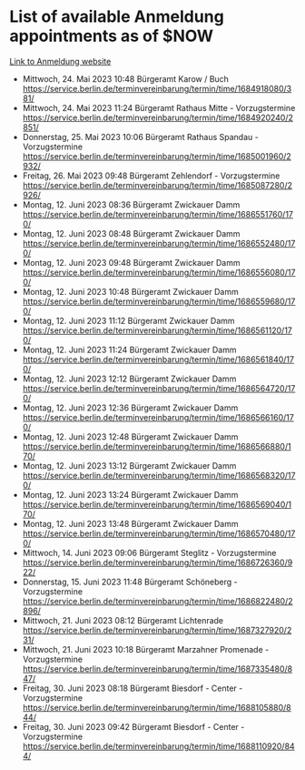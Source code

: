 # List of available Anmeldung appointments as of $NOW
[Link to Anmeldung website](https://service.berlin.de/terminvereinbarung/termin/tag.php?termin=1&anliegen[]=120686&dienstleisterlist=122210,122217,327316,122219,327312,122227,327314,122231,327346,122243,327348,122254,122252,329742,122260,329745,122262,329748,122271,327278,122273,327274,122277,327276,330436,122280,327294,122282,327290,122284,327292,122291,327270,122285,327266,122286,327264,122296,327268,150230,329760,122297,327286,122294,327284,122312,329763,122314,329775,122304,327330,122311,327334,122309,327332,317869,122281,327352,122279,329772,122283,122276,327324,122274,327326,122267,329766,122246,327318,122251,327320,122257,327322,122208,327298,122226,327300&herkunft=http%3A%2F%2Fservice.berlin.de%2Fdienstleistung%2F120686%2F)
- Mittwoch, 24. Mai 2023 10:48 Bürgeramt Karow / Buch https://service.berlin.de/terminvereinbarung/termin/time/1684918080/381/
- Mittwoch, 24. Mai 2023 11:24 Bürgeramt Rathaus Mitte - Vorzugstermine https://service.berlin.de/terminvereinbarung/termin/time/1684920240/2851/
- Donnerstag, 25. Mai 2023 10:06 Bürgeramt Rathaus Spandau - Vorzugstermine https://service.berlin.de/terminvereinbarung/termin/time/1685001960/2932/
- Freitag, 26. Mai 2023 09:48 Bürgeramt Zehlendorf - Vorzugstermine https://service.berlin.de/terminvereinbarung/termin/time/1685087280/2926/
- Montag, 12. Juni 2023 08:36 Bürgeramt Zwickauer Damm https://service.berlin.de/terminvereinbarung/termin/time/1686551760/170/
- Montag, 12. Juni 2023 08:48 Bürgeramt Zwickauer Damm https://service.berlin.de/terminvereinbarung/termin/time/1686552480/170/
- Montag, 12. Juni 2023 09:48 Bürgeramt Zwickauer Damm https://service.berlin.de/terminvereinbarung/termin/time/1686556080/170/
- Montag, 12. Juni 2023 10:48 Bürgeramt Zwickauer Damm https://service.berlin.de/terminvereinbarung/termin/time/1686559680/170/
- Montag, 12. Juni 2023 11:12 Bürgeramt Zwickauer Damm https://service.berlin.de/terminvereinbarung/termin/time/1686561120/170/
- Montag, 12. Juni 2023 11:24 Bürgeramt Zwickauer Damm https://service.berlin.de/terminvereinbarung/termin/time/1686561840/170/
- Montag, 12. Juni 2023 12:12 Bürgeramt Zwickauer Damm https://service.berlin.de/terminvereinbarung/termin/time/1686564720/170/
- Montag, 12. Juni 2023 12:36 Bürgeramt Zwickauer Damm https://service.berlin.de/terminvereinbarung/termin/time/1686566160/170/
- Montag, 12. Juni 2023 12:48 Bürgeramt Zwickauer Damm https://service.berlin.de/terminvereinbarung/termin/time/1686566880/170/
- Montag, 12. Juni 2023 13:12 Bürgeramt Zwickauer Damm https://service.berlin.de/terminvereinbarung/termin/time/1686568320/170/
- Montag, 12. Juni 2023 13:24 Bürgeramt Zwickauer Damm https://service.berlin.de/terminvereinbarung/termin/time/1686569040/170/
- Montag, 12. Juni 2023 13:48 Bürgeramt Zwickauer Damm https://service.berlin.de/terminvereinbarung/termin/time/1686570480/170/
- Mittwoch, 14. Juni 2023 09:06 Bürgeramt Steglitz - Vorzugstermine https://service.berlin.de/terminvereinbarung/termin/time/1686726360/922/
- Donnerstag, 15. Juni 2023 11:48 Bürgeramt Schöneberg - Vorzugstermine https://service.berlin.de/terminvereinbarung/termin/time/1686822480/2896/
- Mittwoch, 21. Juni 2023 08:12 Bürgeramt Lichtenrade https://service.berlin.de/terminvereinbarung/termin/time/1687327920/231/
- Mittwoch, 21. Juni 2023 10:18 Bürgeramt Marzahner Promenade - Vorzugstermine https://service.berlin.de/terminvereinbarung/termin/time/1687335480/847/
- Freitag, 30. Juni 2023 08:18 Bürgeramt Biesdorf - Center - Vorzugstermine https://service.berlin.de/terminvereinbarung/termin/time/1688105880/844/
- Freitag, 30. Juni 2023 09:42 Bürgeramt Biesdorf - Center - Vorzugstermine https://service.berlin.de/terminvereinbarung/termin/time/1688110920/844/

